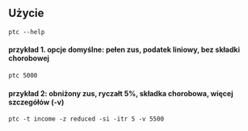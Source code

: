 ## Użycie

```shell
ptc --help
```

#### przykład 1. opcje domyślne: pełen zus, podatek liniowy, bez składki chorobowej
```shell
ptc 5000 
```

#### przykład 2: obniżony zus, ryczałt 5%, składka chorobowa, więcej szczegółów (-v)
```shell
ptc -t income -z reduced -si -itr 5 -v 5500 
```
